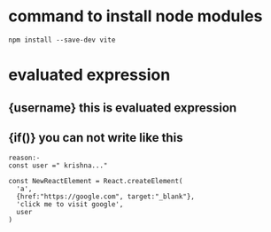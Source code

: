 # command to install node modules

`
npm install --save-dev vite
`

# evaluated expression
## {username} this is evaluated expression
## {if()} you can not write like this


```
reason:-
const user =" krishna..."

const NewReactElement = React.createElement(
  'a',
  {href:"https://google.com", target:"_blank"},
  'click me to visit google',
  user
)
```